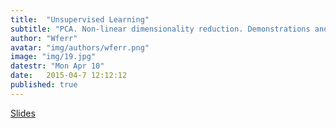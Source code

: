 ```yaml
---
title:  "Unsupervised Learning"
subtitle: "PCA. Non-linear dimensionality reduction. Demonstrations and Applications."
author: "Wferr"
avatar: "img/authors/wferr.png"
image: "img/19.jpg"
datestr: "Mon Apr 10"
date:   2015-04-7 12:12:12
published: true
---
```


[Slides](https://docs.google.com/presentation/d/1GOP8qB2Wg3Jx7-Cx2Z4AcbK2nQFM3cIgGk2zJjkteMs/edit?usp=sharing)
